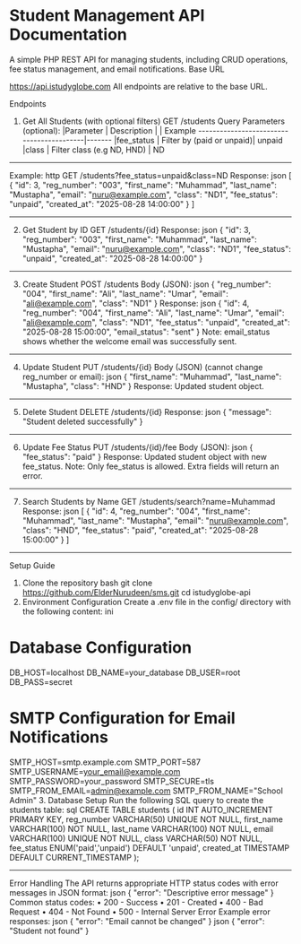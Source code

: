 # Student Management API Documentation

A simple PHP REST API for managing students, including CRUD operations, fee status management, and email notifications.
Base URL

https://api.istudyglobe.com
All endpoints are relative to the base URL.

Endpoints

1. Get All Students (with optional filters)
   GET /students
   Query Parameters (optional):
   |Parameter | Description | | Example
   ------------------------------------------|-------
   |fee_status | Filter by (paid or unpaid)| unpaid
   |class | Filter class (e.g ND, HND) | ND

---

Example:
http
GET /students?fee_status=unpaid&class=ND
Response:
json
[
{
"id": 3,
"reg_number": "003",
"first_name": "Muhammad",
"last_name": "Mustapha",
"email": "nuru@example.com",
"class": "ND1",
"fee_status": "unpaid",
"created_at": "2025-08-28 14:00:00"
}
]

---

2. Get Student by ID
   GET /students/{id}
   Response:
   json
   {
   "id": 3,
   "reg_number": "003",
   "first_name": "Muhammad",
   "last_name": "Mustapha",
   "email": "nuru@example.com",
   "class": "ND1",
   "fee_status": "unpaid",
   "created_at": "2025-08-28 14:00:00"
   }

---

3. Create Student
   POST /students
   Body (JSON):
   json
   {
   "reg_number": "004",
   "first_name": "Ali",
   "last_name": "Umar",
   "email": "ali@example.com",
   "class": "ND1"
   }
   Response:
   json
   {
   "id": 4,
   "reg_number": "004",
   "first_name": "Ali",
   "last_name": "Umar",
   "email": "ali@example.com",
   "class": "ND1",
   "fee_status": "unpaid",
   "created_at": "2025-08-28 15:00:00",
   "email_status": "sent"
   }
   Note: email_status shows whether the welcome email was successfully sent.

---

4. Update Student
   PUT /students/{id}
   Body (JSON) (cannot change reg_number or email):
   json
   {
   "first_name": "Muhammad",
   "last_name": "Mustapha",
   "class": "HND"
   }
   Response: Updated student object.

---

5. Delete Student
   DELETE /students/{id}
   Response:
   json
   {
   "message": "Student deleted successfully"
   }

---

6. Update Fee Status
   PUT /students/{id}/fee
   Body (JSON):
   json
   {
   "fee_status": "paid"
   }
   Response: Updated student object with new fee_status.
   Note: Only fee_status is allowed. Extra fields will return an error.

---

7. Search Students by Name
   GET /students/search?name=Muhammad
   Response:
   json
   [
   {
   "id": 4,
   "reg_number": "004",
   "first_name": "Muhammad",
   "last_name": "Mustapha",
   "email": "nuru@example.com",
   "class": "HND",
   "fee_status": "paid",
   "created_at": "2025-08-28 15:00:00"
   }
   ]

---

Setup Guide

1. Clone the repository
   bash
   git clone https://github.com/ElderNurudeen/sms.git
   cd istudyglobe-api
2. Environment Configuration
   Create a .env file in the config/ directory with the following content:
   ini

# Database Configuration

DB_HOST=localhost
DB_NAME=your_database
DB_USER=root
DB_PASS=secret

# SMTP Configuration for Email Notifications

SMTP_HOST=smtp.example.com
SMTP_PORT=587
SMTP_USERNAME=your_email@example.com
SMTP_PASSWORD=your_password
SMTP_SECURE=tls
SMTP_FROM_EMAIL=admin@example.com
SMTP_FROM_NAME="School Admin" 3. Database Setup
Run the following SQL query to create the students table:
sql
CREATE TABLE students (
id INT AUTO_INCREMENT PRIMARY KEY,
reg_number VARCHAR(50) UNIQUE NOT NULL,
first_name VARCHAR(100) NOT NULL,
last_name VARCHAR(100) NOT NULL,
email VARCHAR(100) UNIQUE NOT NULL,
class VARCHAR(50) NOT NULL,
fee_status ENUM('paid','unpaid') DEFAULT 'unpaid',
created_at TIMESTAMP DEFAULT CURRENT_TIMESTAMP
);

---

Error Handling
The API returns appropriate HTTP status codes with error messages in JSON format:
json
{
"error": "Descriptive error message"
}
Common status codes:
• 200 - Success
• 201 - Created
• 400 - Bad Request
• 404 - Not Found
• 500 - Internal Server Error
Example error responses:
json
{
"error": "Email cannot be changed"
}
json
{
"error": "Student not found"
}
